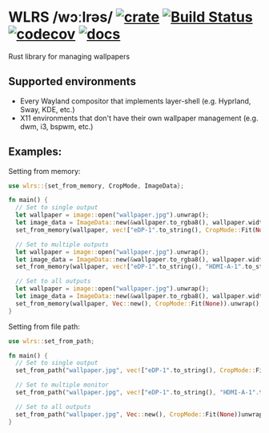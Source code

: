 # WLRS /wɔːlrəs/ [![crate](https://img.shields.io/crates/v/wlrs.svg)](https://crates.io/crates/wlrs) [![Build Status](https://github.com/unixpariah/wlrs/actions/workflows/tests.yml/badge.svg)](https://github.com/unixpariah/wlrs/actions/workflows/tests.yml) [![codecov](https://codecov.io/gh/unixpariah/wlrs/graph/badge.svg?token=49LRWZ9D1K)](https://codecov.io/gh/unixpariah/wlrs) [![docs](https://docs.rs/wlrs/badge.svg)](https://docs.rs/wlrs/latest/wlrs/index.html)

Rust library for managing wallpapers

## Supported environments

- Every Wayland compositor that implements layer-shell (e.g. Hyprland, Sway, KDE, etc.)
- X11 environments that don't have their own wallpaper management (e.g. dwm, i3, bspwm, etc.)

## Examples:

Setting from memory:
```rust
use wlrs::{set_from_memory, CropMode, ImageData};

fn main() {
  // Set to single output
  let wallpaper = image::open("wallpaper.jpg").unwrap();
  let image_data = ImageData::new(&wallpaper.to_rgba8(), wallpaper.width(), wallpaper.height());
  set_from_memory(wallpaper, vec!["eDP-1".to_string(), CropMode::Fit(None)]).unwrap();

  // Set to multiple outputs
  let wallpaper = image::open("wallpaper.jpg").unwrap();
  let image_data = ImageData::new(&wallpaper.to_rgba8(), wallpaper.width(), wallpaper.height());
  set_from_memory(wallpaper, vec!["eDP-1".to_string(), "HDMI-A-1".to_string(), CropMode::Fit(None)]).unwrap();

  // Set to all outputs
  let wallpaper = image::open("wallpaper.jpg").unwrap();
  let image_data = ImageData::new(&wallpaper.to_rgba8(), wallpaper.width(), wallpaper.height());
  set_from_memory(wallpaper, Vec::new(), CropMode::Fit(None)).unwrap();
}
```

Setting from file path:

```rust
use wlrs::set_from_path;

fn main() {
  // Set to single output
  set_from_path("wallpaper.jpg", vec!["eDP-1".to_string(), CropMode::Fit(None)]).unwrap();

  // Set to multiple monitor
  set_from_path("wallpaper.jpg", vec!["eDP-1".to_string(), "HDMI-A-1".to_string(), CropMode::Fit(None)]).unwrap();

  // Set to all outputs
  set_from_path("wallpaper.jpg", Vec::new(), CropMode::Fit(None))unwrap();
}
```

